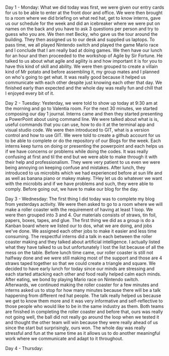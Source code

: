 Day 1 - Monday:
What we did today was first, we were given our entry cards for us to be able to enter at the front door and office. We were then brought to a room where we did briefing on what red hat, get to know interns, gave us our schedule for the week and did an icebreaker where we were put on names on the back and you have to ask 3 questions per person and try to guess who you are. We then met Becky, who gave us the tour around the building. They then assigned us to our desk and supplied us laptops. To pass time, we all played Nintendo switch and played the game Mario race and I conclude that I am really bad at doing games. We then have our lunch for an hour and then proceeded to the workshop of Agile by Sir Fortune. He talked to us about what agile and agility is and how important it is for you to have this kind of skill and ability. We were then grouped to create a villain kind of Mr potato and before assembling it, my group mates and I planned on who's going to get what. It was really good because it helped us communicate with each other despite just knowing each other that day. We finished early than expected and the whole day was really fun and chill that I enjoyed every bit of it.

Day 2 - Tuesday:
Yesterday, we were told to show up today at 9:30 am at the morning and go to Valentia room. For the next 30 minutes, we started composing our day 1 journal. Interns came and then they started presenting a PowerPoint about using command line. We were talked about what is is, useful commands that you can use, how to do it at the terminal app and visual studio code. We were then introduced to GIT, what is a version control and how to use GIT.  We were told to create a github account for us to be able to complete or do the repository of our Blogs for the week. Each interns keep turns on doing or presenting the powerpoint and each helps us if we have concerns or problems while doing the codes. It was really confusing at first and til the end but we were able to make through it with their help and professionalism. They were very patient to us even we were being annoying on keeping confuse and mistakes. After lunch, they introduced to us microbits which we had experienced before at sun life and as well as banana piano or makey makey. THey let us do whatever we want with the microbits and if we have problems and such, they were able to comply. Before going out, we have to make our blog for the day.

Day 3 - Wednesday:
The first thing I did today was to complete my blog from yesterdays activity. We were then asked to go to a room where we will make a roller coaster with the requirement of having at least 1 loop. We were then grouped into 3 and 4. Our materials consists of straws, tin foil, papers, boxes, tapes, and glue. The first thing we did as a group is do a Kanban board where we listed our to dos, what we are doing, and jobs we've done. We assigned each other jobs to make it easier and less time consuming. The respectful interns did a talk in each between the roller coaster making and they talked about artificial intelligence. I actually listed what they have talked to us but unfortunately I lost the list because of all the mess on the table. Before lunch time came, our roller coaster is still not halfway done and we were still making most of the support and those are 4 straws taped together so that we could create a triangle and square. We decided to have early lunch for today since our minds are stressing and each started attacking each other and food really helped calm each minds. After eating, we bond by playing Mario race on Nintendo switch. Afterwards, we continued making the roller coaster for a few minutes and interns asked us to stop for how many minutes because there will be a talk happening from different red hat people. The talk really helped us because we get to know them more and it was very informative and self-reflective to those people who would like to be in the same industry as them. Both teams are finished in completing the roller coaster and before that, ours was really not going well, the ball did not really go around the loop when we tested it and thought the other team will win because they were really ahead of us since the start but surprisingly, ours won. The whole day was really stressful and fun at the same time as it allows us to do another meaningful work where we communicate and adapt to it throughout.

Day 4 - Thursday:

